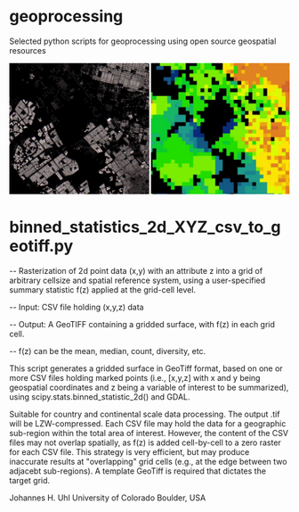 # geoprocessing
Selected python scripts for geoprocessing using open source geospatial resources

<img width="700" alt="java 8 and prio java 8  array review example" src="https://github.com/johannesuhl/geoprocessing/blob/main/img3.jpg">

# binned_statistics_2d_XYZ_csv_to_geotiff.py

-- Rasterization of 2d point data (x,y) with an attribute z into a grid of arbitrary cellsize and spatial reference system, using a user-specified summary statistic f(z) applied at the grid-cell level.

-- Input: CSV file holding (x,y,z) data

-- Output: A GeoTIFF containing a gridded surface, with f(z) in each grid cell.

-- f(z) can be the mean, median, count, diversity, etc.

This script generates a gridded surface in GeoTiff format, based on one or more CSV files holding marked points (i.e., [x,y,z] with x and y being geospatial coordinates and z being a variable of interest to be summarized), using scipy.stats.binned_statistic_2d() and GDAL.

Suitable for country and continental scale data processing. The output .tif will be LZW-compressed.
Each CSV file may hold the data for a geographic sub-region within the total area of interest.
However, the content of the CSV files may not overlap spatially, as f(z) is added cell-by-cell to a zero raster for each CSV file.
This strategy is very efficient, but may produce inaccurate results at "overlapping" grid cells (e.g., at the edge between two adjacebt sub-regions).
A template GeoTiff is required that dictates the target grid.

Johannes H. Uhl
University of Colorado Boulder, USA
